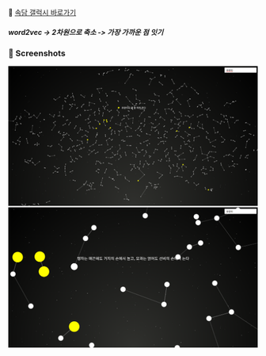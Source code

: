 🔗 [속담 갤럭시 바로가기](https://abc-crtl.github.io/sokdam/)

##### word2vec -> 2차원으로 축소 -> 가장 가까운 점 잇기

### 📸 Screenshots

![스크린샷 1](s2.png)  
![스크린샷 2](s3.png)
